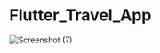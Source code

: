 # Flutter_Travel_App
![Screenshot (7)](https://github.com/user-attachments/assets/d069cc69-5f73-4cdd-bb8d-f595f7ac8f6c)
